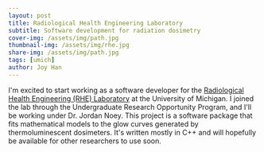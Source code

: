 ```yaml
---
layout: post
title: Radiological Health Engineering Laboratory
subtitle: Software development for radiation dosimetry
cover-img: /assets/img/path.jpg
thumbnail-img: /assets/img/rhe.jpg
share-img: /assets/img/path.jpg
tags: [umich]
author: Joy Han
---
```

I'm excited to start working as a software developer for the [Radiological Health Engineering (RHE) Laboratory](https://rhelab.engin.umich.edu/) at the University of Michigan. I joined the lab through the Undergraduate Research Opportunity Program, and I'll be working under Dr. Jordan Noey. This project is a software package that fits mathematical models to the glow curves generated by thermoluminescent dosimeters. It's written mostly in C++ and will hopefully be available for other researchers to use soon. 
